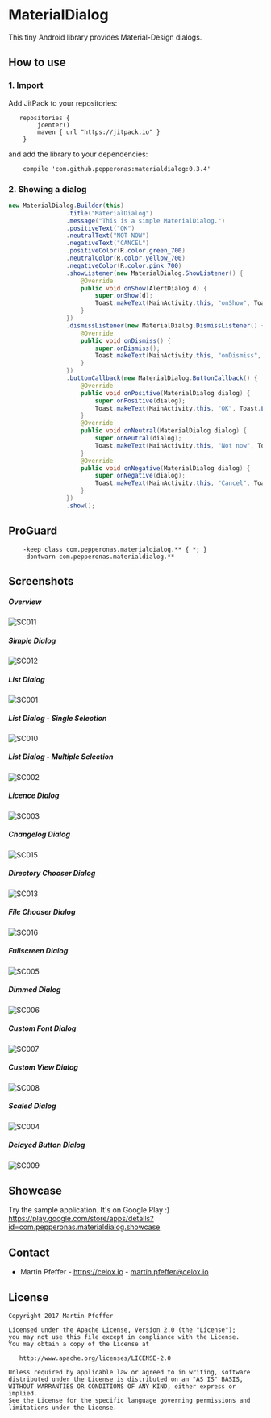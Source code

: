 # MaterialDialog
This tiny Android library provides Material-Design dialogs.


## How to use
### 1. Import
Add JitPack to your repositories:
```
   repositories {
        jcenter()
        maven { url "https://jitpack.io" }
    }
```

and add the library to your dependencies:
```
    compile 'com.github.pepperonas:materialdialog:0.3.4'
```


### 2. Showing a dialog
```java
new MaterialDialog.Builder(this)
                .title("MaterialDialog")
                .message("This is a simple MaterialDialog.")
                .positiveText("OK")
                .neutralText("NOT NOW")
                .negativeText("CANCEL")
                .positiveColor(R.color.green_700)
                .neutralColor(R.color.yellow_700)
                .negativeColor(R.color.pink_700)
                .showListener(new MaterialDialog.ShowListener() {
                    @Override
                    public void onShow(AlertDialog d) {
                        super.onShow(d);
                        Toast.makeText(MainActivity.this, "onShow", Toast.LENGTH_SHORT).show();
                    }
                })
                .dismissListener(new MaterialDialog.DismissListener() {
                    @Override
                    public void onDismiss() {
                        super.onDismiss();
                        Toast.makeText(MainActivity.this, "onDismiss", Toast.LENGTH_SHORT).show();
                    }
                })
                .buttonCallback(new MaterialDialog.ButtonCallback() {
                    @Override
                    public void onPositive(MaterialDialog dialog) {
                        super.onPositive(dialog);
                        Toast.makeText(MainActivity.this, "OK", Toast.LENGTH_SHORT).show();
                    }
                    @Override
                    public void onNeutral(MaterialDialog dialog) {
                        super.onNeutral(dialog);
                        Toast.makeText(MainActivity.this, "Not now", Toast.LENGTH_SHORT).show();
                    }
                    @Override
                    public void onNegative(MaterialDialog dialog) {
                        super.onNegative(dialog);
                        Toast.makeText(MainActivity.this, "Cancel", Toast.LENGTH_SHORT).show();
                    }
                })
                .show();
```                


## ProGuard
```
    -keep class com.pepperonas.materialdialog.** { *; }
    -dontwarn com.pepperonas.materialdialog.**
```


## Screenshots

##### Overview
![SC011](screenshots/sc_tbl001.png?raw=true "Dialog Set Marker")
##### Simple Dialog
![SC012](screenshots/sc_tbl002.png?raw=true "Dialog Set Marker")
##### List Dialog
![SC001](screenshots/sc_phn001.png?raw=true "Dialog Set Marker")
##### List Dialog - Single Selection
![SC010](screenshots/sc_phn010.png?raw=true "Dialog Set Marker")
##### List Dialog - Multiple Selection
![SC002](screenshots/sc_phn002.png?raw=true "Dialog Set Marker")
##### Licence Dialog
![SC003](screenshots/sc_phn003.png?raw=true "Dialog Set Marker")
##### Changelog Dialog
![SC015](screenshots/sc_tbl005.png?raw=true "Dialog Set Marker")
##### Directory Chooser Dialog
![SC013](screenshots/sc_tbl003.png?raw=true "Dialog Set Marker")
##### File Chooser Dialog
![SC016](screenshots/sc_tbl006.png?raw=true "Dialog Set Marker")
##### Fullscreen Dialog
![SC005](screenshots/sc_phn005.png?raw=true "Dialog Set Marker")
##### Dimmed Dialog
![SC006](screenshots/sc_phn006.png?raw=true "Dialog Set Marker")
##### Custom Font Dialog
![SC007](screenshots/sc_phn007.png?raw=true "Dialog Set Marker")
##### Custom View Dialog
![SC008](screenshots/sc_phn008.png?raw=true "Dialog Set Marker")
##### Scaled Dialog
![SC004](screenshots/sc_phn004.png?raw=true "Dialog Set Marker")
##### Delayed Button Dialog
![SC009](screenshots/sc_phn009.png?raw=true "Dialog Set Marker")


## Showcase
Try the sample application. It's on Google Play :)
https://play.google.com/store/apps/details?id=com.pepperonas.materialdialog.showcase


## Contact

* Martin Pfeffer - https://celox.io - <martin.pfeffer@celox.io>


## License
    Copyright 2017 Martin Pfeffer

    Licensed under the Apache License, Version 2.0 (the "License");
    you may not use this file except in compliance with the License.
    You may obtain a copy of the License at

       http://www.apache.org/licenses/LICENSE-2.0

    Unless required by applicable law or agreed to in writing, software
    distributed under the License is distributed on an "AS IS" BASIS,
    WITHOUT WARRANTIES OR CONDITIONS OF ANY KIND, either express or implied.
    See the License for the specific language governing permissions and
    limitations under the License.


